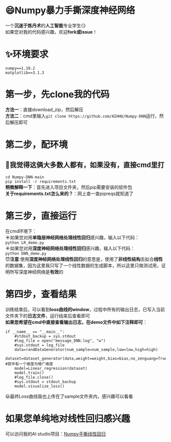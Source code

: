 # :smile:Numpy暴力手撕深度神经网络
  一个**沉迷于炼丹术**的**人工智能**专业学生:smirk:  
  如果您对我的代码感兴趣，欢迎**fork或issue**！
# :sparkles:环境要求
`numpy==1.19.2`  
`matplotlib==3.1.3`
# 第一步，先clone我的代码
**方法一**：直接download_zip，然后解压  
**方法二**：cmd里输入`git clone https://github.com/AIHHU/Numpy-DNN`运行，然后解压即可
# 第二步，配环境
## :grimacing:我觉得这俩大多数人都有，如果没有，直接cmd里打
`cd Numpy-DNN-main`  
`pip install -r requirements.txt`  
**稍微解释一下**：首先进入项目文件夹，然后pip需要安装的软件包  
**关于requirements.txt怎么来的？**：网上查一查pipreqs就知道了
# 第三步，直接运行
在cmd环境下：  
:sunny:如果您对用**单隐层神经网络处理线性回归**感兴趣，输入以下代码：  
`python LR_demo.py`  
:sunny:如果您对用**深度神经网络处理线性回归**感兴趣，输入以下代码：  
`python DNN_demo.py`  
:smiling_imp:**注意**:使用**深度神经网络处理线性回归**的意思是，使用了**非线性结构**去拟合**线性**的数据集，因为这里我只写了一个线性数据的生成脚本，所以这里只做测试用，证明所写深度神经网络是**有效**的
# 第四步，查看结果
训练结束后，可以看到**loss曲线的window**，过程中所有的输出日志，已写入当前文件夹下的**日志文件**，运行结束后查看即可  
**如果您希望在cmd中直接查看输出日志，在demo文件中如下注释即可**：  
```
if __name__ == "__main__":
    #stdout_backup = sys.stdout
    #log_file = open("message_DNN.log", "w")
    #sys.stdout = log_file
    data=randDataGenerator(num_sample=num_sample,low=low,high=high)
    dataset=dataset_generator(data,weight=weight,bias=bias,no_zenguang=True) #其中有一个维度为增广维度
    model=Linear_regression(dataset)
    model.train()
    #log_file.close()
    #sys.stdout = stdout_backup
    model.visualize_loss()
```
:smiley:最终Loss曲线我也上传在了sample文件夹内，感兴趣可以看看
# 如果您单纯地对线性回归感兴趣
可以访问我的AI studio项目：[Numpy手撕线性回归](https://aistudio.baidu.com/aistudio/projectdetail/4010836)  
